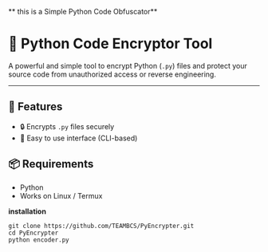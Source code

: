 ** this is a Simple Python Code Obfuscator**

# 🔐 Python Code Encryptor Tool

A powerful and simple tool to encrypt Python (`.py`) files and protect your source code from unauthorized access or reverse engineering.

---

## 🚀 Features

- 🔒 Encrypts `.py` files securely
- 🧠 Easy to use interface (CLI-based)

## 📦 Requirements

- Python 
- Works on Linux / Termux 

**installation**
```
git clone https://github.com/TEAMBCS/PyEncrypter.git
cd PyEncrypter
python encoder.py
